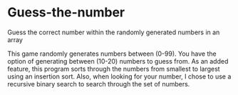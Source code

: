 # Guess-the-number
Guess the correct number within the randomly generated numbers in an array

This game randomly generates numbers between (0-99).
You have the option of generating between (10-20) numbers to guess from.
As an added feature, this program sorts through the numbers from smallest to largest using an insertion sort.
Also, when looking for your number, I chose to use a recursive binary search to search through the set of numbers. 
